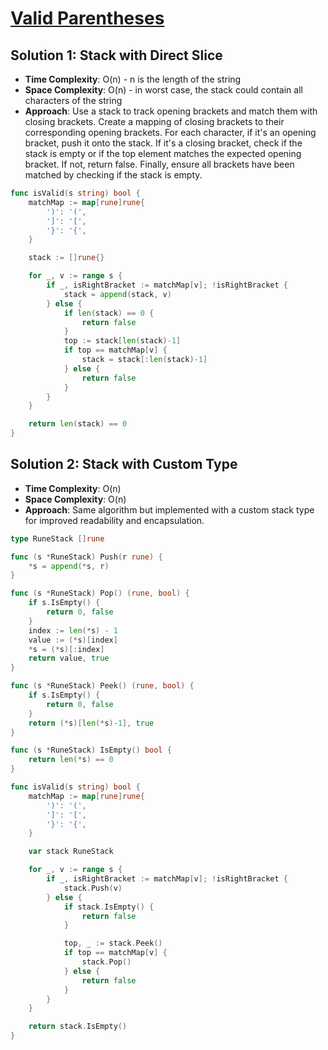 # [Valid Parentheses](https://leetcode.com/problems/valid-parentheses)

## Solution 1: Stack with Direct Slice
- **Time Complexity**: O(n) - n is the length of the string
- **Space Complexity**: O(n) - in worst case, the stack could contain all characters of the string
- **Approach**: Use a stack to track opening brackets and match them with closing brackets. Create a mapping of closing brackets to their corresponding opening brackets. For each character, if it's an opening bracket, push it onto the stack. If it's a closing bracket, check if the stack is empty or if the top element matches the expected opening bracket. If not, return false. Finally, ensure all brackets have been matched by checking if the stack is empty.


```go
func isValid(s string) bool {
	matchMap := map[rune]rune{
		')': '(',
		']': '[',
		'}': '{',
	}

	stack := []rune{}

	for _, v := range s {
		if _, isRightBracket := matchMap[v]; !isRightBracket {
			stack = append(stack, v)
		} else {
			if len(stack) == 0 {
				return false
			}
			top := stack[len(stack)-1]
			if top == matchMap[v] {
				stack = stack[:len(stack)-1]
			} else {
				return false
			}
		}
	}

	return len(stack) == 0
}
```


## Solution 2: Stack with Custom Type
- **Time Complexity**: O(n)
- **Space Complexity**: O(n)
- **Approach**: Same algorithm but implemented with a custom stack type for improved readability and encapsulation.

```go
type RuneStack []rune

func (s *RuneStack) Push(r rune) {
	*s = append(*s, r)
}

func (s *RuneStack) Pop() (rune, bool) {
	if s.IsEmpty() {
		return 0, false
	}
	index := len(*s) - 1
	value := (*s)[index]
	*s = (*s)[:index]
	return value, true
}

func (s *RuneStack) Peek() (rune, bool) {
	if s.IsEmpty() {
		return 0, false
	}
	return (*s)[len(*s)-1], true
}

func (s *RuneStack) IsEmpty() bool {
	return len(*s) == 0
}

func isValid(s string) bool {
	matchMap := map[rune]rune{
		')': '(',
		']': '[',
		'}': '{',
	}

	var stack RuneStack

	for _, v := range s {
		if _, isRightBracket := matchMap[v]; !isRightBracket {
			stack.Push(v)
		} else {
			if stack.IsEmpty() {
				return false
			}

			top, _ := stack.Peek()
			if top == matchMap[v] {
				stack.Pop()
			} else {
				return false
			}
		}
	}

	return stack.IsEmpty()
}


```
